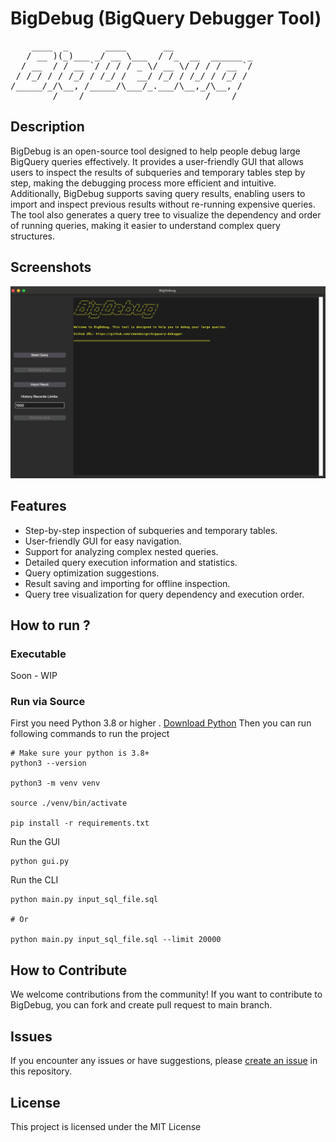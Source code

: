# BigDebug (BigQuery Debugger Tool)

<pre>
    ____  _       ____       __               
   / __ )(_)___ _/ __ \___  / /_  __  ______ _
  / __  / / __ `/ / / / _ \/ __ \/ / / / __ `/
 / /_/ / / /_/ / /_/ /  __/ /_/ / /_/ / /_/ / 
/_____/_/\__, /_____/\___/_.___/\__,_/\__, /  
        /____/                       /____/   
</pre>

## Description

BigDebug is an open-source tool designed to help people debug large BigQuery queries effectively. It provides a user-friendly GUI that allows users to inspect the results of subqueries and temporary tables step by step, making the debugging process more efficient and intuitive. Additionally, BigDebug supports saving query results, enabling users to import and inspect previous results without re-running expensive queries. The tool also generates a query tree to visualize the dependency and order of running queries, making it easier to understand complex query structures.

## Screenshots

![Screenshot](assets/screenshot1.png)

## Features

- Step-by-step inspection of subqueries and temporary tables.
- User-friendly GUI for easy navigation.
- Support for analyzing complex nested queries.
- Detailed query execution information and statistics.
- Query optimization suggestions.
- Result saving and importing for offline inspection.
- Query tree visualization for query dependency and execution order.

## How to run ?

### Executable
Soon - WIP

### Run via Source

First you need Python 3.8 or higher . [Download Python](https://www.python.org/downloads/)
Then you can run following commands to run the project 

```
# Make sure your python is 3.8+
python3 --version

python3 -m venv venv 

source ./venv/bin/activate

pip install -r requirements.txt

```

Run the GUI

```
python gui.py
```

Run the CLI
```
python main.py input_sql_file.sql

# Or

python main.py input_sql_file.sql --limit 20000
```
## How to Contribute

We welcome contributions from the community! If you want to contribute to BigDebug, you can fork and create pull request to main branch.

## Issues

If you encounter any issues or have suggestions, please [create an issue](https://github.com/cmandesign/bigquery-debugger/issues) in this repository.

## License

This project is licensed under the MIT License